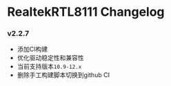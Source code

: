 RealtekRTL8111 Changelog
===================
### v2.2.7
- 添加CI构建
- 优化驱动稳定性和兼容性
- 当前支持版本`10.9-12.x`
- 删除手工构建脚本切换到github CI


